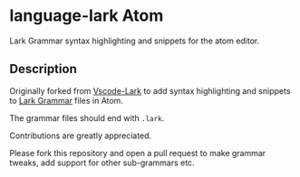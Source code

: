 # language-lark Atom

Lark Grammar syntax highlighting and snippets for the atom editor.

## Description

Originally forked from [Vscode-Lark](https://github.com/lark-parser/vscode-lark) to add syntax highlighting and snippets to [Lark Grammar](https://github.com/lark-parser/lark) files in Atom.

The grammar files should end with `.lark`.

Contributions are greatly appreciated.

Please fork this repository and open a pull request to make grammar tweaks, add support for other sub-grammars etc.

